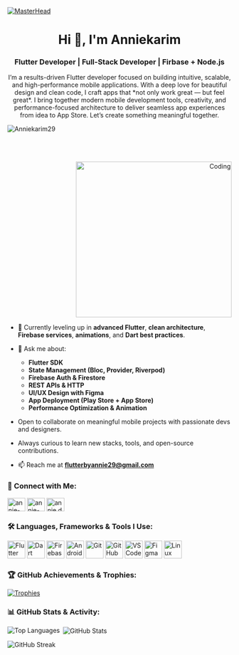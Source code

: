 [![MasterHead](https://images.prismic.io/createthrive/97c66635-ed56-4329-9e0e-b46f9bdf1639_Blog%20landscape.png?ixlib=gatsbyFP&auto=compress%2Cformat&fit=max&q=50&w=1920&h=563)](https://github.com/Anniekarim29)

<h1 align="center">Hi 👋, I'm Anniekarim</h1>
<h3 align="center"> Flutter Developer | Full-Stack Developer | Firbase + Node.js</h3>

<p align="center">
I’m a results-driven Flutter developer focused on building intuitive, scalable, and high-performance mobile applications.  
With a deep love for beautiful design and clean code, I craft apps that *not only work great — but feel great*.  
I bring together modern mobile development tools, creativity, and performance-focused architecture to deliver seamless app experiences from idea to App Store.  
 Let’s create something meaningful together.
</p>

<p align="left"> 
  <img src="https://komarev.com/ghpvc/?username=Anniekarim29&label=Profile%20views&color=0e75b6&style=flat" alt="Anniekarim29" /> 
</p>

<!-- 👉 Animation image floated to right + spaced down 👇 -->
<p align="right">
  <br><br><br>
  <img alt="Coding" width="350" src="https://i.gifer.com/JXA0.gif" />
</p>



- 🌱 Currently leveling up in **advanced Flutter**, **clean architecture**, **Firebase services**, **animations**, and **Dart best practices**.
- 💬 Ask me about:
  - **Flutter SDK**
  - **State Management (Bloc, Provider, Riverpod)**
  - **Firebase Auth & Firestore**
  - **REST APIs & HTTP**
  - **UI/UX Design with Figma**
  - **App Deployment (Play Store + App Store)**
  - **Performance Optimization & Animation**

-  Open to collaborate on meaningful mobile projects with passionate devs and designers.
-  Always curious to learn new stacks, tools, and open-source contributions.

- 📫 Reach me at **flutterbyannie29@gmail.com**



### 🔗 Connect with Me:

<p align="left">
<a href="https://linkedin.com/in/annie-karim" target="blank"><img align="center" src="https://raw.githubusercontent.com/rahuldkjain/github-profile-readme-generator/master/src/images/icons/Social/linked-in-alt.svg" alt="annie-karim" height="30" width="40" /></a>
<a href="https://www.facebook.com/share/15jvDDxxuf/" target="blank"><img align="center" src="https://raw.githubusercontent.com/rahuldkjain/github-profile-readme-generator/master/src/images/icons/Social/facebook.svg" alt="annie-karim" height="30" width="40" /></a>
<a href="https://www.instagram.com/annie.devhub" target="blank"><img align="center" src="https://raw.githubusercontent.com/rahuldkjain/github-profile-readme-generator/master/src/images/icons/Social/instagram.svg" alt="annie.devhub" height="30" width="40" /></a>
</p>



### 🛠️ Languages, Frameworks & Tools I Use:

<p align="left">
  <img src="https://cdn.jsdelivr.net/gh/devicons/devicon/icons/flutter/flutter-original.svg" alt="Flutter" width="40" height="40"/>
  <img src="https://cdn.jsdelivr.net/gh/devicons/devicon/icons/dart/dart-original.svg" alt="Dart" width="40" height="40"/>
  <img src="https://cdn.jsdelivr.net/gh/devicons/devicon/icons/firebase/firebase-plain.svg" alt="Firebase" width="40" height="40"/>
  <img src="https://cdn.jsdelivr.net/gh/devicons/devicon/icons/android/android-original.svg" alt="Android" width="40" height="40"/>
  <img src="https://cdn.jsdelivr.net/gh/devicons/devicon/icons/git/git-original.svg" alt="Git" width="40" height="40"/>
  <img src="https://cdn.jsdelivr.net/gh/devicons/devicon/icons/github/github-original.svg" alt="GitHub" width="40" height="40"/>
  <img src="https://cdn.jsdelivr.net/gh/devicons/devicon/icons/vscode/vscode-original.svg" alt="VS Code" width="40" height="40"/>
  <img src="https://cdn.jsdelivr.net/gh/devicons/devicon/icons/figma/figma-original.svg" alt="Figma" width="40" height="40"/>
  <img src="https://cdn.jsdelivr.net/gh/devicons/devicon/icons/linux/linux-original.svg" alt="Linux" width="40" height="40"/>
</p>



### 🏆 GitHub Achievements & Trophies:

[![Trophies](https://github-profile-trophy.vercel.app/?username=Anniekarim29&theme=onestar&rank=B,C)](https://github.com/ryo-ma/github-profile-trophy)



### 📊 GitHub Stats & Activity:

<p>
<img align="left" src="https://github-readme-stats.vercel.app/api/top-langs?username=Anniekarim29&show_icons=true&locale=en&layout=compact&theme=tokyonight" alt="Top Languages" />
</p>

<p>&nbsp;<img align="center" src="https://github-readme-stats.vercel.app/api?username=Anniekarim29&show_icons=true&locale=en&theme=tokyonight" alt="GitHub Stats" /></p>

<p><img align="center" src="https://github-readme-streak-stats.herokuapp.com/?user=Anniekarim29&theme=tokyonight" alt="GitHub Streak" /></p>
